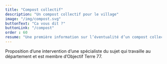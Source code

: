 ```yaml
---
title: "Compost collectif"
description: "Un compost collectif pour le village"
image: "/img/compost.svg"
buttonText: "Ca vous dit ?"
buttonLink: "/compost"
order : 60
resume: "Une première information sur l’éventualité d’un compost collectif ? "
---
```


Proposition d’une intervention d’une spécialiste du sujet qui travaille au département et est membre d’Objectif Terre 77. 